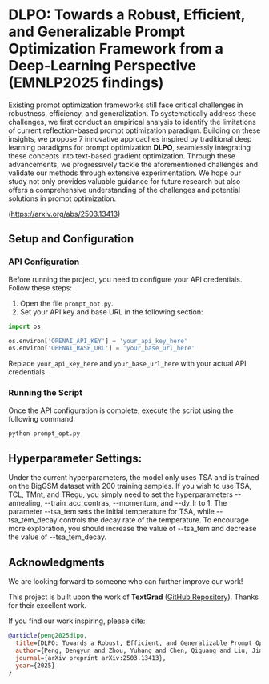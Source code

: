 # DLPO: Towards a Robust, Efficient, and Generalizable Prompt Optimization Framework from a Deep-Learning Perspective (EMNLP2025 findings)

Existing prompt optimization frameworks still face critical challenges in robustness, efficiency, and generalization.
To systematically address these challenges, we first conduct an empirical analysis to identify the limitations of current reflection-based prompt optimization paradigm.
Building on these insights, we propose 7 innovative approaches inspired by traditional deep learning paradigms for prompt optimization **DLPO**, seamlessly integrating these concepts into text-based gradient optimization. 
Through these advancements, we progressively tackle the aforementioned challenges and validate our methods through extensive experimentation.
We hope our study not only provides valuable guidance for future research but also offers a comprehensive understanding of the challenges and potential solutions in prompt optimization.

(https://arxiv.org/abs/2503.13413)

## Setup and Configuration

### API Configuration

Before running the project, you need to configure your API credentials. Follow these steps:

1. Open the file `prompt_opt.py`.
2. Set your API key and base URL in the following section:

```python
import os

os.environ['OPENAI_API_KEY'] = 'your_api_key_here'
os.environ['OPENAI_BASE_URL'] = 'your_base_url_here'
```

Replace `your_api_key_here` and `your_base_url_here` with your actual API credentials.

### Running the Script

Once the API configuration is complete, execute the script using the following command:

```bash
python prompt_opt.py
```

## Hyperparameter Settings: 

Under the current hyperparameters, the model only uses TSA and is trained on the BigGSM dataset with 200 training samples. If you wish to use TSA, TCL, TMnt, and TRegu, you simply need to set the hyperparameters --annealing, --train_acc_contras, --momentum, and --dy_lr to 1. The parameter --tsa_tem sets the initial temperature for TSA, while --tsa_tem_decay controls the decay rate of the temperature. To encourage more exploration, you should increase the value of --tsa_tem and decrease the value of --tsa_tem_decay.

## Acknowledgments

We are looking forward to someone who can further improve our work!

This project is built upon the work of **TextGrad** ([GitHub Repository](https://github.com/zou-group/textgrad)). Thanks for their excellent work.

If you find our work inspiring, please cite:

```bibtex
@article{peng2025dlpo,
  title={DLPO: Towards a Robust, Efficient, and Generalizable Prompt Optimization Framework from a Deep-Learning Perspective},
  author={Peng, Dengyun and Zhou, Yuhang and Chen, Qiguang and Liu, Jinhao and Chen, Jingjing and Qin, Libo},
  journal={arXiv preprint arXiv:2503.13413},
  year={2025}
}
